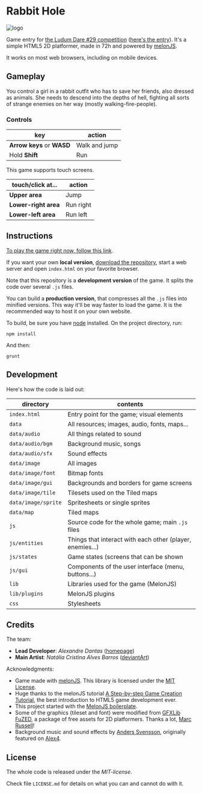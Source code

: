 # Rabbit Hole

![logo](http://alexdantas.net/games/ld29/data/image/logo.png)

Game entry for [the Ludum Dare #29 competition][ld29] ([here's the entry][entry]).
It's a simple HTML5 2D platformer, made in 72h and powered by [melonJS][melonjs].

It works on most web browsers, including on mobile devices.

## Gameplay

You control a girl in a rabbit outfit who has to save her friends, also dressed
as animals. She needs to descend into the depths of hell, fighting all sorts of
strange enemies on her way (mostly walking-fire-people).

### Controls

| key                        | action        |
| -------------------------- | ------------- |
| **Arrow keys** or **WASD** | Walk and jump |
| Hold **Shift**             | Run           |

This game supports touch screens.

| touch/click at...          | action        |
| -------------------------- | ------------- |
| **Upper area**             | Jump          |
| **Lower-right area**       | Run right     |
| **Lower-left area**        | Run left      |

## Instructions

[To play the game right now, follow this link][play].

If you want your own **local version**, [download the repository][repo], start a
web server and open `index.html` on your favorite browser.

Note that this repository is a **development version** of the game. It splits
the code over several `.js` files.

You can build a **production version**, that compresses all the
`.js` files into minified versions.
This way it'll be way faster to load the game.
It is the recommended way to host it on your own website.

To build, be sure you have [node](http://nodejs.org) installed.
On the project directory, run:

    npm install

And then:

    grunt

## Development

Here's how the code is laid out:

| directory            | contents |
| -------------------- | -------- |
| `index.html`         | Entry point for the game; visual elements |
| `data`               | All resources; images, audio, fonts, maps... |
| `data/audio`         | All things related to sound |
| `data/audio/bgm`     | Background music, songs |
| `data/audio/sfx`     | Sound effects |
| `data/image`         | All images |
| `data/image/font`    | Bitmap fonts |
| `data/image/gui`     | Backgrounds and borders for game screens |
| `data/image/tile`    | Tilesets used on the Tiled maps |
| `data/image/sprite`  | Spritesheets or single sprites |
| `data/map`           | Tiled maps |
| `js`                 | Source code for the whole game; main `.js` files |
| `js/entities`        | Things that interact with each other (player, enemies...)|
| `js/states`          | Game states (screens that can be shown |
| `js/gui`             | Components of the user interface (menu, buttons...) |
| `lib`                | Libraries used for the game (MelonJS) |
| `lib/plugins`        | MelonJS plugins |
| `css`                | Stylesheets |

## Credits

The team:

* **Lead Developer**: *Alexandre Dantas*              ([homepage][alexdantas])
* **Main Artist**:    *Natália Cristina Alves Barros* ([deviantArt][bdnachi])

Acknowledgments:

* Game made with [melonJS][melonjs]. This library is licensed under the [MIT License](http://www.opensource.org/licenses/mit-license.php).
* Huge thanks to the melonJS tutorial
  [A Step-by-step Game Creation Tutorial][tut], the best introduction to HTML5
  game development ever.
* This project started with the [MelonJS boilerplate][boilerplate].
* Some of the graphics (tileset and font) were modified from
  [GFXLib FuZED][fuzed], a package of free assets for 2D platformers.
  Thanks a lot, [Marc Russell][marc]!
* Background music and sound effects by [Anders Svensson][anders],
  originally featured on [Alex4][alex4].

## License

The whole code is released under the *MIT-license*.

Check file `LICENSE.md` for details on what you can and
cannot do with it.

[ld29]:        http://www.ludumdare.com/compo/ludum-dare-29/
[entry]:       http://www.ludumdare.com/compo/ludum-dare-29/?action=preview&uid=36899
[melonjs]:     http://melonjs.org/
[play]:        http://alexdantas.net/games/ld29
[repo]:        http://github.com/alexdantas/ludum-dare-29
[alexdantas]:  http://alexdantas.net
[bdnachi]:     http://bdnachi.deviantart.com/
[tut]:         http://melonjs.github.io/tutorial/
[boilerplate]: https://github.com/melonjs/boilerplate
[fuzed]:       http://opengameart.org/content/gfxlib-fuzed
[marc]:        http://spicypixel.net/
[anders]:      http://www.freelunchdesign.com/
[alex4]:       https://sourceforge.net/p/allegator/alex4/ci/master/tree/


